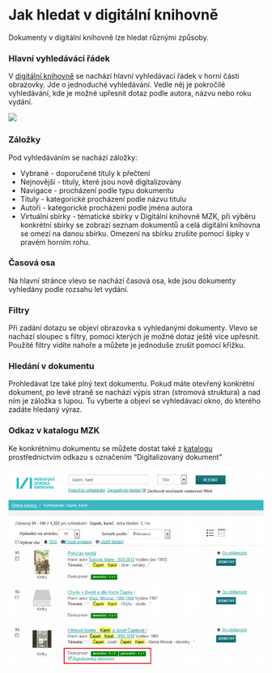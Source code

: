 # Jak hledat v digitální knihovně
Dokumenty v digitální knihovně lze hledat různými způsoby. 

### Hlavní vyhledávácí řádek
V <a class="external" href="http://kramerius.mzk.cz/" target="_blank">digitální knihovně</a> se nachází hlavní vyhledávací řádek v horní části obrazovky. Jde o jednoduché vyhledávání. Vedle něj je pokročilé vyhledávání, kde je možné upřesnit dotaz podle autora, názvu nebo roku vydání. 

![](/images/help/jakHledat/jednoducheVyhledavani.png)

### Záložky
Pod vyhledáváním se nachází záložky:
* Vybrané - doporučené tituly k přečtení
* Nejnovější - tituly, které jsou nově digitalizovány
* Navigace - procházení podle typu dokumentu
* Tituly - kategorické procházení podle názvu titulu
* Autoři - kategorické procházení podle jména autora
* Virtuální sbírky - tématické sbírky v Digitální knihovně MZK, při výběru konkrétní sbírky se zobrazí seznam dokumentů a celá digitální knihovna se omezí na danou sbírku. Omezení na sbírku zrušíte pomocí šipky v pravém horním rohu.

### Časová osa
Na hlavní stránce vlevo se nachází časová osa, kde jsou dokumenty vyhledány podle rozsahu let vydání.

### Filtry
Při zadání dotazu se objeví obrazovka s vyhledanými dokumenty. Vlevo se nachází sloupec s filtry, pomocí kterých je možné dotaz ještě více upřesnit. Použité filtry vidíte nahoře a můžete je jednoduše zrušit pomocí křížku.

### Hledání v dokumentu
Prohledávat lze také plný text dokumentu. Pokud máte otevřený konkrétní dokument, po levé straně se nachází výpis stran (stromová struktura) a nad ním je záložka s lupou. Tu vyberte a objeví se vyhledávací okno, do kterého zadáte hledaný výraz.

### Odkaz v katalogu MZK
Ke konkrétnímu dokumentu se můžete dostat také z <a class="external" href="https://vufind.mzk.cz/" target="_blank">katalogu</a>
prostřednictvím odkazu s označením “Digitalizovaný dokument”

![](/images/help/jakHledat/katalog.png)
